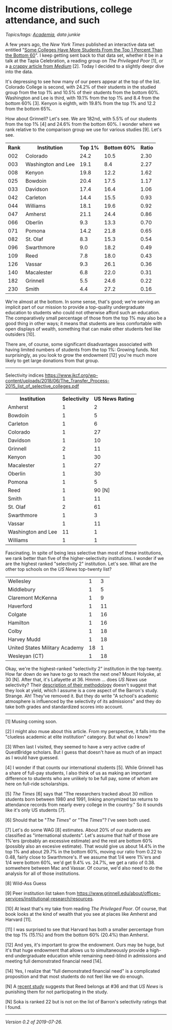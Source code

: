 Income distributions, college attendance, and such
==================================================

*Topics/tags: [Academia](index-academia), data junkie*

A few years ago, the _New York Times_
published an interactive data set entitled
"[Some Colleges Have More
Students From the Top 1 Percent
Than the Bottom 60](https://www.nytimes.com/interactive/2017/01/18/upshot/some-colleges-have-more-students-from-the-top-1-percent-than-the-bottom-60.html)".  I keep getting
sent back to that data set, whether it be in a talk at the Tapia Celebration,
a reading group on _The Privileged Poor_ [1], or a [a crappy article from
_Medium_](https://medium.com/s/no-mercy-no-malice/how-i-got-here-eb3ca0aa98d2) [2].  Today I decided to a slightly deepr dive into the data.

It's depressing to see how many of our peers appear at the top of
the list.  Colorado College is second, with 24.2% of their students in
the studied group from the top 1% and 10.5% of their students from the
bottom 60%.  Washington and Lee is third, with 19.1% from the top 1% and 8.4 from the
bottom 60% [3].  Kenyon is eighth, with 19.8% from the top 1% and 12.2 from
the bottom 65%.

How about Grinnell?  Let's see.  We are 182nd, with 5.5% of our students 
from the top 1% [4] and 24.6% from the bottom 60%.    I wonder where
we rank relative to the comparison group we use for various studies [9].
Let's see.

<table class="table">
  <tr>
    <th>Rank</th>
    <th>Institution</th>
    <th>Top 1%</th>
    <th>Bottom 60%</th>
    <th>Ratio</th>
  </tr>

  <tr> <td>002</td><td>Colorado</td><td>24.2</td><td>10.5</td> <td>2.30</td></tr>
  <tr> <td>003</td><td>Washington and Lee</td><td>19.1</td><td>8.4</td> <td>2.27</td></tr>
  <tr> <td>008</td><td>Kenyon</td><td>19.8</td><td>12.2</td> <td>1.62</td></tr>
  <tr> <td>025</td><td>Bowdoin</td><td>20.4</td><td>17.5</td> <td>1.17</td></tr>
  <tr> <td>033</td><td>Davidson</td><td>17.4</td><td>16.4</td> <td>1.06</td></tr>
  <tr> <td>042</td><td>Carleton</td><td>14.4</td><td>15.5</td> <td>0.93</td></tr>
  <tr> <td>044</td><td>Williams</td><td>18.1</td><td>19.6</td> <td>0.92</td></tr>
  <tr> <td>047</td><td>Amherst</td><td>21.1</td><td>24.4</td> <td>0.86</td></tr>
  <tr> <td>066</td><td>Oberlin</td><td>9.3</td><td>13.3</td> <td>0.70</td></tr>
  <tr> <td>071</td><td>Pomona</td><td>14.2</td><td>21.8</td> <td>0.65</td></tr>
  <tr> <td>082</td><td>St. Olaf</td><td>8.3</td><td>15.3</td> <td>0.54</td></tr>
  <tr> <td>096</td><td>Swarthmore</td><td>9.0</td><td>18.2</td> <td>0.49</td></tr>
  <tr> <td>109</td><td>Reed</td><td>7.8</td><td>18.0</td> <td>0.43</td></tr>
  <tr> <td>126</td><td>Vassar</td><td>9.3</td><td>26.1</td> <td>0.36</td></tr>
  <tr> <td>140</td><td>Macalester</td><td>6.8</td><td>22.0</td> <td>0.31</td></tr>
  <tr> <td>182</td><td>Grinnell</td><td>5.5</td><td>24.6</td> <td>0.22</td></tr>
  <tr> <td>230</td><td>Smith</td><td>4.4</td><td>27.2</td> <td>0.16</td></tr>
</table>

We're almost at the bottom.  In some sense, that's good; we're serving
an implicit part of our mission to provide a top-quality undergraduate
education to students who could not otherwise afford such an education.
The comparatively small percentage of those from the top 1% may also be
a good thing in other ways; it means that students are less comfortable
with open displays of wealth, something that can make other students
feel like outsiders [10].

There are, of course, some significant disadvantages associated with
having limited numbers of students from the top 1%: Growing funds.
Not surprisingly, as you look to grow the endowment [12] you're much more
likely to get large donations from that group.

---

Selectivity indices
<https://www.jkcf.org/wp-content/uploads/2018/06/The_Transfer_Process-2015_list_of_selective_colleges.pdf>

<table class="table">
  <tr> <th>Institution</th> <th>Selectivity</th> <th>US News Rating</th>
  <tr> <td>Amherst</td> <td>1</td> <td>2</td> </tr>
  <tr> <td>Bowdoin</td> <td>1</td> <td>5</td> </tr>
  <tr> <td>Carleton</td> <td>1</td> <td>6</td> </tr>
  <tr> <td>Colorado</td> <td>1</td> <td>27</td> </tr>
  <tr> <td>Davidson</td> <td>1</td> <td>10</td> </tr>
  <tr> <td>Grinnell</td> <td>2</td> <td>11</td> </tr>
  <tr> <td>Kenyon</td> <td>1</td> <td>30</td> </tr>
  <tr> <td>Macalester</td> <td>1</td> <td>27</td> </tr>
  <tr> <td>Oberlin</td> <td>1</td> <td>30</td> </tr>
  <tr> <td>Pomona</td> <td>1</td> <td>5</td> </tr>
  <tr> <td>Reed</td> <td>1</td> <td>90 [N]</td> </tr>
  <tr> <td>Smith</td> <td>1</td> <td>11</td> </tr>
  <tr> <td>St. Olaf</td> <td>2</td> <td>61</td> </tr>
  <tr> <td>Swarthmore</td> <td>1</td> <td>3</td> </tr>
  <tr> <td>Vassar</td> <td>1</td> <td>11</td> </tr>
  <tr> <td>Washington and Lee</td> <td>11</td> <td>1</td> </tr>
  <tr> <td>Williams</td> <td>1</td> <td>1</td> </tr>
</table>

Fascinating.  In spite of being less selective than most of these institutions,
we rank better than five of the higher-selectivity institutions.  I wonder
if we are the highest ranked "selectivity 2" institution.  Let's see.
What are the other top schools on the _US News_ top-twenty list?

<table class="table">
  <tr> <td>Wellesley</td> <td>1</td> <td>3</td> </tr>
  <tr> <td>Middlebury</td> <td>1</td> <td>5</td> </tr>
  <tr> <td>Claremont McKenna</td> <td>1</td> <td>9</td> </tr>
  <tr> <td>Haverford</td> <td>1</td> <td>11</td> </tr>
  <tr> <td>Colgate</td> <td>1</td> <td>16</td> </tr>
  <tr> <td>Hamilton</td> <td>1</td> <td>16</td> </tr>
  <tr> <td>Colby</td> <td>1</td> <td>18</td> </tr>
  <tr> <td>Harvey Mudd</td> <td>1</td> <td>18</td> </tr>
  <tr> <td>United States Military Academy</td> <td>18</td> <td>1</td> </tr>
  <tr> <td>Wesleyan (CT)</td> <td>1</td> <td>18</td> </tr>
</table> 

Okay, we're the highest-ranked "selectivity 2"
institution in the top twenty.  How far down do we have
to go to reach the next one?  Mount Holyoke, at 30 [N].  After
that, it's Lafayette at 36.
Hmmm ... does _US News_ use selectivity?  Their [description of their
methodology](https://www.usnews.com/education/best-colleges/articles/how-us-news-calculated-the-rankings)
doesn't suggest that they look at yield, which I assume is a core aspect
of the Barron's study.  Strange.  Ah!  They've removed it.  But they do
write "A school's academic atmosphere is influenced by the selectivity
of its admissions" and they do take both grades and standardized scores
into account.


---

[1] Musing coming soon.

[2] I might also muse about this article.  From my perspective, it
falls into the "clueless academic at elite institution" category.
But what do I know?

[3] When last I visited, they seemed to have a very active cadre of
QuestBridge scholars.  But I guess that doesn't have as much of an impact
as I would have guessed.

[4] I wonder if that counts our international students [5].  While
Grinnell has a share of full-pay students, I also think of us as making
an important difference to students who are unlikely to be full pay, some
of whom are here on full-ride scholarships.

[5] _The Times_ [6] says that "The researchers tracked about 30 million students born between 1980 and 1991, linking anonymized tax returns to attendance records from nearly every college in the country."  So it sounds like it's only
US students [7].

[6] Should that be "_The Times_" or "The _Times_"?  I've seen both used.

[7] Let's do some WAG [8] estimates.  About 20% of our students are 
classified as "international students".  Let's assume that half of those 
are 1%'ers (probably an excessive estimate) and the rest are bottom
60% (possibly also an excesive estimate).  That would give us about
14.4% in the top 1% and about 29.7% in the bottom 60%, moving our
ratio from 0.22 to 0.48, fairly close to Swarthmore's.  If we assume that
1/4 were 1%'ers and 1/4 were bottom 60%, we'd get 9.4% vs. 24.7%, we
get a ratio of 0.38. somwehere between Mac and Vassar.  Of course, we'd also
need to do the analysis for all of those institutions.  

[8] Wild-Ass Guess

[9] Peer institution list taken from <https://www.grinnell.edu/about/offices-services/institutional-research/resources>.

[10] At least that's my take from reading _The Privileged Poor_.  Of course,
that book looks at the kind of wealth that you see at places like Amherst
and Harvard [11].

[11] I was surprised to see that Harvard has both a smaller percentage from
the top 1% (15.1%) and from the bottom 60% (20.4%) than Amherst.

[12] And yes, it's important to grow the endowment.  Ours may be huge, but
it's that huge endowment that allows us to simultaneously provide a high-end
undergraduate education while remaining need-blind in admissions and
meeting full demonstrated financial need [14].

[14] Yes, I realize that "full demonstrated financial need" is a complicated
proposition and that most students do not feel like we do enough.

[N] A [recent study](https://www.reed.edu/reed-magazine/articles/2019/usnews-discrepancy.html) suggests that Reed belongs at #36 and that _US News_ is
punishing them for not participating in the study.

[N] Soka is ranked 22 but is not on the list of Barron's selectivity
ratings that I found.

---

*Version 0.2 of 2019-07-26.*
